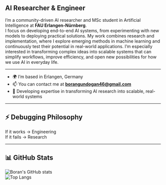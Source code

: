 ## AI Researcher & Engineer

I’m a community-driven AI researcher and MSc student in Artificial Intelligence at **FAU Erlangen-Nürnberg**.  
I focus on developing end-to-end AI systems, from experimenting with new models to deploying practical solutions. My work combines research and implementation, where I explore emerging methods in machine learning and continuously test their potential in real-world applications. I’m especially interested in transforming complex ideas into scalable systems that can simplify workflows, improve efficiency, and open new possibilities for how we use AI in everyday life.

---

- 🌍 I’m based in Erlangen, Germany  
- 📫 You can contact me at **borangundogan46@gmail.com**   
- 🧠 Developing expertise in transforming AI research into scalable, real-world systems  

---

## ⚡ Debugging Philosophy  
If it works → Engineering  
If it fails → Research  

---

## 📊 GitHub Stats  
![Boran's GitHub stats](https://github-readme-stats.vercel.app/api?username=borangundogan&show_icons=true&theme=radical)  
![Top Langs](https://github-readme-stats.vercel.app/api/top-langs/?username=borangundogan&layout=compact&theme=radical)  
